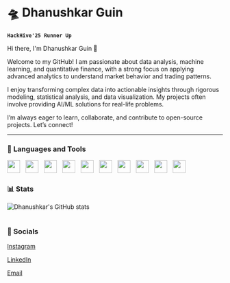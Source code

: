 # 🛸 Dhanushkar Guin

**`HackHive'25 Runner Up`**

Hi there, I'm Dhanushkar Guin 👋

Welcome to my GitHub! I am passionate about data analysis, machine learning, and quantitative finance, with a strong focus on applying advanced analytics to understand market behavior and trading patterns.

I enjoy transforming complex data into actionable insights through rigorous modeling, statistical analysis, and data visualization. My projects often involve providing AI/ML solutions for real-life problems.

I’m always eager to learn, collaborate, and contribute to open-source projects. Let’s connect!

---

### 🧰 Languages and Tools

<img align='left' width="30px" style="padding-right:10px;" src="https://cdn.jsdelivr.net/gh/devicons/devicon@latest/icons/python/python-original.svg" />
<img align='left' width="30px" style="padding-right:10px;" src="https://cdn.jsdelivr.net/gh/devicons/devicon@latest/icons/html5/html5-original.svg" />
<img align='left' width="30px" style="padding-right:10px;" src="https://cdn.jsdelivr.net/gh/devicons/devicon@latest/icons/css3/css3-original.svg" />
<img align='left' width="30px" style="padding-right:10px;" src="https://cdn.jsdelivr.net/gh/devicons/devicon@latest/icons/javascript/javascript-original.svg" />
<img align='left' width="30px" style="padding-right:10px;" src="https://cdn.jsdelivr.net/gh/devicons/devicon@latest/icons/tensorflow/tensorflow-original.svg" />
<img align='left' width="30px" style="padding-right:10px;" src="https://cdn.jsdelivr.net/gh/devicons/devicon@latest/icons/scikitlearn/scikitlearn-original.svg" />
<img align='left' width="30px" style="padding-right:10px;" src="https://cdn.jsdelivr.net/gh/devicons/devicon@latest/icons/react/react-original.svg" />
<img align='left' width="30px" style="padding-right:10px;" src="https://cdn.jsdelivr.net/gh/devicons/devicon@latest/icons/mysql/mysql-original.svg" />
<img align='left' width="30px" style="padding-right:10px;" src="https://cdn.jsdelivr.net/gh/devicons/devicon@latest/icons/figma/figma-original.svg" />
<img align='left' width="30px" style="padding-right:10px;" src="https://cdn.jsdelivr.net/gh/devicons/devicon@latest/icons/flask/flask-original.svg" />
<br />

#

### 📊 Stats

![Dhanushkar's GitHub stats](https://github-readme-stats.vercel.app/api?username=dhanushkarguin&show_icons=true&theme=catppuccin_latte)

#

### 🙇 Socials 

[Instagram](https://instagram.com/Dhanu._.exe)

[LinkedIn](https://linkedin.com/in/DhanushkarGuin)

[Email](mailto:dhanushkarguin10@gmail.com)
